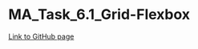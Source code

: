 # MA_Task_6.1_Grid-Flexbox

[Link to GitHub page](https://vladgalafm.github.io/MA_Task_6.1_Grid-Flexbox/)
